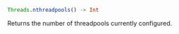 ```julia
Threads.nthreadpools() -> Int
```

Returns the number of threadpools currently configured.
